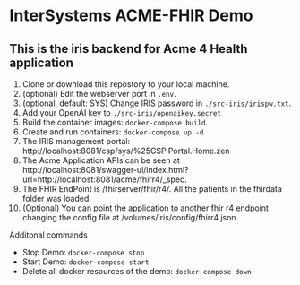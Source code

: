 # InterSystems ACME-FHIR Demo

## This is the iris backend for Acme 4 Health application

1. Clone or download this repostory to your local machine.
2. (optional) Edit the webserver port in `.env`.
3. (optional, default: SYS) Change IRIS password in `./src-iris/irispw.txt`.
4. Add your OpenAI key to `./src-iris/openaikey.secret`
5. Build the container images: `docker-compose build`.
6. Create and run containers: `docker-compose up -d`
7. The IRIS management portal: http://localhost:8081/csp/sys/%25CSP.Portal.Home.zen
8. The Acme Application APIs can be seen at http://localhost:8081/swagger-ui/index.html?url=http://localhost:8081/acme/fhirr4/_spec.
9. The FHIR EndPoint is /fhirserver/fhir/r4/. All the patients in the fhirdata folder was loaded
10. (Optional) You can point the application to another fhir r4 endpoint changing the config file at 
 /volumes/iris/config/fhirr4.json

Additonal commands

- Stop Demo: `docker-compose stop`
- Start Demo: `docker-compose start`
- Delete all docker resources of the demo: `docker-compose down`